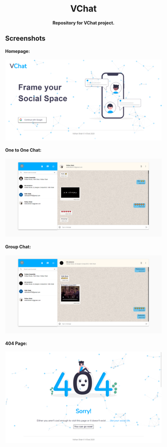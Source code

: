 <h1 align="center">VChat</h1>

<h4 align="center"> Repository for VChat project.</h4>

## Screenshots

#### Homepage:

![Homepage](/backend/screenshots/home.png)


#### One to One Chat:

![Private](/backend/screenshots/private.png)


#### Group Chat:

![Group](/backend/screenshots/group.png)


#### 404 Page:

![404](/backend/screenshots/404.png)